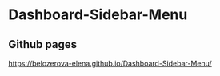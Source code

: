 # Dashboard-Sidebar-Menu

## Github pages
https://belozerova-elena.github.io/Dashboard-Sidebar-Menu/

